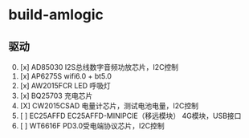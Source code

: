 # build-amlogic

## 驱动

0. [x] AD85030 I2S总线数字音频功放芯片，I2C控制
1. [x] AP6275S wifi6.0 + bt5.0
2. [x] AW2015FCR LED 呼吸灯
3. [x] BQ25703 充电芯片
4. [X] CW2015CSAD 电量计芯片，测试电池电量，I2C控制
5. [ ] EC25AFFD EC25AFFD-MINIPCIE（移远模块） 4G模块，USB接口
4. [ ] WT6616F PD3.0受电端协议芯片，I2C控制

